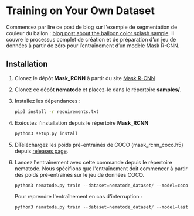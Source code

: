

# Training on Your Own Dataset

Commencez par lire ce post de blog sur l'exemple de segmentation de couleur du ballon : [blog post about the balloon color splash sample](https://engineering.matterport.com/splash-of-color-instance-segmentation-with-mask-r-cnn-and-tensorflow-7c761e238b46). Il couvre le processus complet de création et de préparation d’un jeu de données à partir de zéro pour l’entraînement d’un modèle Mask R-CNN.


## Installation
1. Clonez le dépôt **Mask_RCNN** à partir du site [Mask R-CNN](https://github.com/matterport/Mask_RCNN)
2. Clonez ce dépôt **nematode** et placez-le dans le répertoire **samples/**.
3. Installez les dépendances :
   ```bash
   pip3 install -r requirements.txt
   ```
4. Exécutez l'installation depuis le répertoire **Mask_RCNN**

    ```bash
    python3 setup.py install
    ``` 
5. DTéléchargez les poids pré-entraînés de COCO (mask_rcnn_coco.h5) depuis [releases page](https://github.com/matterport/Mask_RCNN/releases).

6. Lancez l'entraînement avec cette commande depuis le répertoire nematode. Nous spécifions que l'entraînement doit commencer à partir des poids pré-entraînés sur le jeu de données COCO.
   ```python
   python3 nematode.py train --dataset=nematode_dataset/ --model=coco
   ```
   Pour reprendre l'entraînement en cas d'interruption :

   ```python
   python3 nematode.py train --dataset=nematode_dataset/ --model=last
   ```
